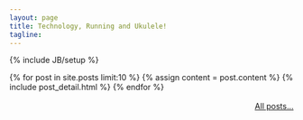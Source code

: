 ```yaml
---
layout: page
title: Technology, Running and Ukulele!
tagline: 
---
```

{% include JB/setup %}

 
<div class="blog-index">
{% for post in site.posts limit:10 %}
{% assign content = post.content %}
{% include post_detail.html %}
{% endfor %}
</div>
<br>
<a href="archive.html" style="float:right;">All posts...</a>
<br>


